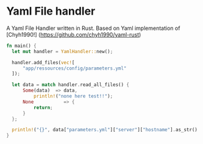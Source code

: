 # Yaml File handler

A Yaml File Handler written in Rust. Based on Yaml implementation of [Chyh1990!]
(https://github.com/chyh1990/yaml-rust)

```rust
fn main() {
  let mut handler = YamlHandler::new();

  handler.add_files(vec![
      "app/ressources/config/parameters.yml"
  ]);

  let data = match handler.read_all_files() {
      Some(data)  => data,
          println!("none here test!!");
      None           => {
          return;
      }
  };

  println!("{}", data["parameters.yml"]["server"]["hostname"].as_str().unwrap());
}
```
